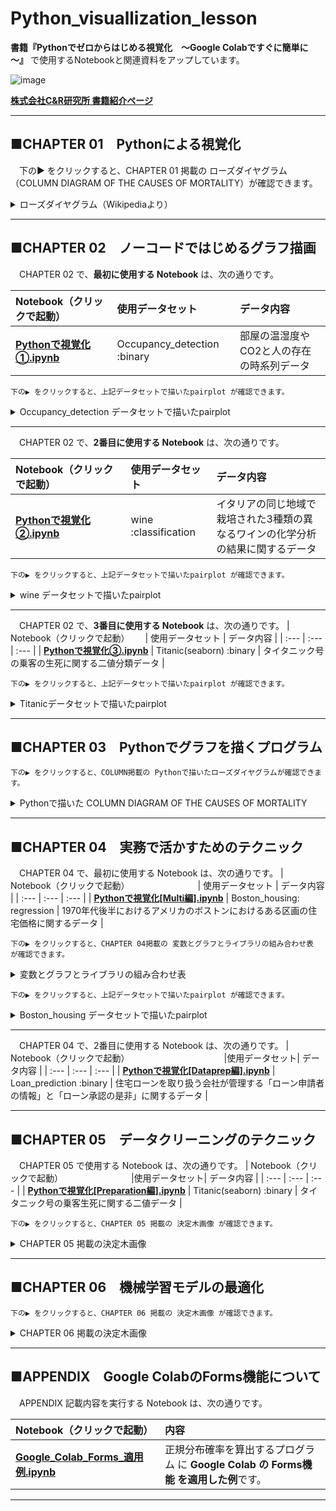 # Python_visuallization_lesson

**書籍『Pythonでゼロからはじめる視覚化　～Google Colabですぐに簡単に～』** で使用するNotebookと関連資料をアップしています。

![image](https://user-images.githubusercontent.com/90017759/222333279-2f9115a4-cbf7-4e79-8c5c-46f40662397b.png)

[**株式会社C&R研究所 書籍紹介ページ**](https://www.c-r.com/book/detail/1486)

***
## ■CHAPTER 01　Pythonによる視覚化
　下の▶ をクリックすると、CHAPTER 01 掲載の ローズダイヤグラム（COLUMN DIAGRAM OF THE CAUSES OF MORTALITY）が確認できます。 

<details><summary>ローズダイヤグラム（Wikipediaより）</summary><div>

![FD939656-8392-4B37-964A-0028BF6921CE.jpeg](https://qiita-image-store.s3.ap-northeast-1.amazonaws.com/0/1275001/fe0fce78-cc2d-b3fc-db26-17e524a9da22.jpeg)
https://commons.wikimedia.org/wiki/File:Nightingale-mortality.jpg
</div></details>
 
***
## ■CHAPTER 02　ノーコードではじめるグラフ描画
　CHAPTER 02 で、**最初に使用する Notebook** は、次の通りです。 

| Notebook（クリックで起動）　　　　 | 使用データセット | データ内容 | 
| :--- | :--- | :--- |
|  [**Pythonで視覚化①.ipynb**](https://colab.research.google.com/github/hima2b4/Python_visuallization_lesson/blob/main/Python%E3%81%A7%E8%A6%96%E8%A6%9A%E5%8C%96%E2%91%A0%20.ipynb) | Occupancy_detection :binary | 部屋の温湿度やCO2と人の存在の時系列データ |

    下の▶ をクリックすると、上記データセットで描いたpairplot が確認できます。 

<details><summary> Occupancy_detection データセットで描いたpairplot</summary><div>

![image.png](https://qiita-image-store.s3.ap-northeast-1.amazonaws.com/0/1275001/b0026705-8f23-90dd-23a8-649b83ab8a25.png)

</div></details>

***
　CHAPTER 02 で、**2番目に使用する Notebook** は、次の通りです。 

| Notebook（クリックで起動）　  　　　　　　　| 使用データセット　　　 | データ内容 | 
| :--- | :--- | :--- |
| [**Pythonで視覚化②.ipynb**](https://colab.research.google.com/github/hima2b4/Python_visuallization_lesson/blob/main/Python%E3%81%A7%E8%A6%96%E8%A6%9A%E5%8C%96%E2%91%A1%20.ipynb)| wine :classification | イタリアの同じ地域で栽培された3種類の異なるワインの化学分析の結果に関するデータ |

    下の▶ をクリックすると、上記データセットで描いたpairplot が確認できます。 

<details><summary> wine データセットで描いたpairplot</summary><div>

![image.png](https://qiita-image-store.s3.ap-northeast-1.amazonaws.com/0/1275001/1e29a489-3273-0c4b-524e-33cdfede894e.png)

</div></details>

***
　CHAPTER 02 で、**3番目に使用する Notebook** は、次の通りです。 
| Notebook（クリックで起動）　　 | 使用データセット | データ内容 | 
| :--- | :--- | :--- |
| [**Pythonで視覚化③.ipynb**](https://colab.research.google.com/github/hima2b4/Python_visuallization_lesson/blob/main/Python%E3%81%A7%E8%A6%96%E8%A6%9A%E5%8C%96%E2%91%A2.ipynb) | Titanic(seaborn) :binary | タイタニック号の乗客の生死に関する二値分類データ |

    下の▶ をクリックすると、上記データセットで描いたpairplot が確認できます。

<details><summary> Titanicデータセットで描いたpairplot</summary><div>

![image.png](https://qiita-image-store.s3.ap-northeast-1.amazonaws.com/0/1275001/e12b5b81-2cfe-ca41-7ff9-6d177b9e6b7b.png)

</div></details>

***
## ■CHAPTER 03　Pythonでグラフを描くプログラム

    下の▶ をクリックすると、COLUMN掲載の Pythonで描いたローズダイヤグラムが確認できます。

<details><summary>Pythonで描いた COLUMN DIAGRAM OF THE CAUSES OF MORTALITY</summary><div>

**APRIL1854~MARCH1855**
![image.png](https://qiita-image-store.s3.ap-northeast-1.amazonaws.com/0/1275001/04519ac1-9855-473a-a2ae-a10cc2fc132d.png)
**APRIL1855~MARCH1856**
![image.png](https://qiita-image-store.s3.ap-northeast-1.amazonaws.com/0/1275001/4c5c79f6-9425-6c74-5650-754333a3c751.png)


</div></details>

***
## ■CHAPTER 04　実務で活かすためのテクニック

　CHAPTER 04 で、最初に使用する Notebook は、次の通りです。 
| Notebook（クリックで起動）　　　　　　　　 | 使用データセット | データ内容 | 
| :--- | :--- | :--- |
| [**Pythonで視覚化[Multi編].ipynb**](https://colab.research.google.com/github/hima2b4/Python_visuallization_lesson/blob/main/Python%E3%81%A7%E8%A6%96%E8%A6%9A%E5%8C%96%5BMulti%E7%B7%A8%5D.ipynb) | Boston_housing: regression | 1970年代後半におけるアメリカのボストンにおけるある区画の住宅価格に関するデータ |

    下の▶ をクリックすると、CHAPTER 04掲載の 変数とグラフとライブラリの組み合わせ表 が確認できます。
<details><summary>変数とグラフとライブラリの組み合わせ表</summary><div>

![image.png](https://qiita-image-store.s3.ap-northeast-1.amazonaws.com/0/1275001/eb81a2c2-6d98-d7e4-fb42-6f8d1c15c190.png)

</div></details>

    下の▶ をクリックすると、上記データセットで描いたpairplot が確認できます。
<details><summary> Boston_housing データセットで描いたpairplot　</summary><div>

![image.png](https://qiita-image-store.s3.ap-northeast-1.amazonaws.com/0/1275001/55d371c7-6856-3d9f-33dd-73d36a96771d.png)

</div></details>

***
　CHAPTER 04 で、2番目に使用する Notebook は、次の通りです。 
| Notebook（クリックで起動）　　　　　　　　　　　 |使用データセット| データ内容 | 
| :--- | :--- | :--- |
| [**Pythonで視覚化[Dataprep編].ipynb**](https://colab.research.google.com/github/hima2b4/Python_visuallization_lesson/blob/main/Python%E3%81%A7%E8%A6%96%E8%A6%9A%E5%8C%96%5BDataprep%E7%B7%A8%5D.ipynb) | Loan_prediction :binary | 住宅ローンを取り扱う会社が管理する「ローン申請者の情報」と「ローン承認の是非」に関するデータ |

***
## ■CHAPTER 05　データクリーニングのテクニック
　CHAPTER 05 で使用する Notebook は、次の通りです。 
| Notebook（クリックで起動）　　　　　　　　 |使用データセット| データ内容 | 
| :--- | :--- | :--- |
| [**Pythonで視覚化[Preparation編].ipynb**](https://colab.research.google.com/github/hima2b4/Python_visuallization_lesson/blob/main/Python%E3%81%A7%E8%A6%96%E8%A6%9A%E5%8C%96%5BPreparation%E7%B7%A8%5D.ipynb) | Titanic(seaborn) :binary | タイタニック号の乗客生死に関する二値データ |

    下の▶ をクリックすると、CHAPTER 05 掲載の 決定木画像 が確認できます。

<details><summary>CHAPTER 05 掲載の決定木画像</summary><div>

**Titanicデータ（木の深さ：3）**
![image.png](https://qiita-image-store.s3.ap-northeast-1.amazonaws.com/0/1275001/36479428-cc28-4079-1be5-aedc2dd8c2da.png)
**Titanicデータ（木の深さ：5）**
![image.png](https://qiita-image-store.s3.ap-northeast-1.amazonaws.com/0/1275001/e361b911-c527-c287-fa6e-fa65a80a2acc.png)
**Boston-housingデータ（木の深さ：3）**
![image.png](https://qiita-image-store.s3.ap-northeast-1.amazonaws.com/0/1275001/d9ece2a1-ec01-bee1-1a7b-c7ee74289b23.png)

</div></details>

***
## ■CHAPTER 06　機械学習モデルの最適化

    下の▶ をクリックすると、CHAPTER 06 掲載の 決定木画像 が確認できます。
<details><summary>CHAPTER 06 掲載の決定木画像</summary><div>

**最適条件で描いた決定木（Titanicデータ）**
![image.png](https://qiita-image-store.s3.ap-northeast-1.amazonaws.com/0/1275001/8fbf4d1e-aafe-ca1a-bd2d-d29203d91a4b.png)
**予測結果を表示した決定木（Titanicデータ）**
![image.png](https://qiita-image-store.s3.ap-northeast-1.amazonaws.com/0/1275001/3d70357f-749b-7052-8dd6-9073c6d06326.png)
**最適条件で描いた決定木（Boston-housingデータ）**
![image.png](https://qiita-image-store.s3.ap-northeast-1.amazonaws.com/0/1275001/7082e1eb-bc73-1300-8cde-7bb10512e7d0.png)

</div></details>

***
## ■APPENDIX　Google ColabのForms機能について
　APPENDIX 記載内容を実行する Notebook は、次の通りです。 

| Notebook（クリックで起動）　　　　　　　 | 内容 | 
| :--- | :--- |
|  [**Google_Colab_Forms_適用例.ipynb**](https://colab.research.google.com/github/hima2b4/Python_visuallization_lesson/blob/main/Google_Colab_Forms_%E9%81%A9%E7%94%A8%E4%BE%8B.ipynb) | 正規分布確率を算出するプログラム に **Google Colab の Forms機能 を適用した例**です。|
***
